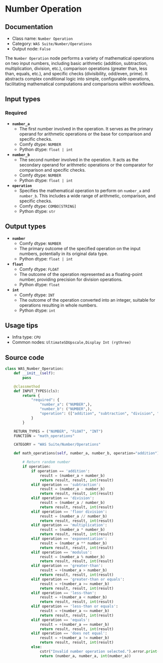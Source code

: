 # Number Operation
## Documentation
- Class name: `Number Operation`
- Category: `WAS Suite/Number/Operations`
- Output node: `False`

The `Number Operation` node performs a variety of mathematical operations on two input numbers, including basic arithmetic (addition, subtraction, multiplication, division, etc.), comparison operations (greater than, less than, equals, etc.), and specific checks (divisibility, odd/even, prime). It abstracts complex conditional logic into simple, configurable operations, facilitating mathematical computations and comparisons within workflows.
## Input types
### Required
- **`number_a`**
    - The first number involved in the operation. It serves as the primary operand for arithmetic operations or the base for comparison and specific checks.
    - Comfy dtype: `NUMBER`
    - Python dtype: `float | int`
- **`number_b`**
    - The second number involved in the operation. It acts as the secondary operand for arithmetic operations or the comparator for comparison and specific checks.
    - Comfy dtype: `NUMBER`
    - Python dtype: `float | int`
- **`operation`**
    - Specifies the mathematical operation to perform on `number_a` and `number_b`. This includes a wide range of arithmetic, comparison, and specific checks.
    - Comfy dtype: `COMBO[STRING]`
    - Python dtype: `str`
## Output types
- **`number`**
    - Comfy dtype: `NUMBER`
    - The primary outcome of the specified operation on the input numbers, potentially in its original data type.
    - Python dtype: `float | int`
- **`float`**
    - Comfy dtype: `FLOAT`
    - The outcome of the operation represented as a floating-point number, providing precision for division operations.
    - Python dtype: `float`
- **`int`**
    - Comfy dtype: `INT`
    - The outcome of the operation converted into an integer, suitable for operations resulting in whole numbers.
    - Python dtype: `int`
## Usage tips
- Infra type: `CPU`
- Common nodes: `UltimateSDUpscale,Display Int (rgthree)`


## Source code
```python
class WAS_Number_Operation:
    def __init__(self):
        pass

    @classmethod
    def INPUT_TYPES(cls):
        return {
            "required": {
                "number_a": ("NUMBER",),
                "number_b": ("NUMBER",),
                "operation": (["addition", "subtraction", "division", "floor division", "multiplication", "exponentiation", "modulus", "greater-than", "greater-than or equals", "less-than", "less-than or equals", "equals", "does not equal"],),
            }
        }

    RETURN_TYPES = ("NUMBER", "FLOAT", "INT")
    FUNCTION = "math_operations"

    CATEGORY = "WAS Suite/Number/Operations"

    def math_operations(self, number_a, number_b, operation="addition"):

        # Return random number
        if operation:
            if operation == 'addition':
                result = (number_a + number_b)
                return result, result, int(result)
            elif operation == 'subtraction':
                result = (number_a - number_b)
                return result, result, int(result)
            elif operation == 'division':
                result = (number_a / number_b)
                return result, result, int(result)
            elif operation == 'floor division':
                result = (number_a // number_b)
                return result, result, int(result)
            elif operation == 'multiplication':
                result = (number_a * number_b)
                return result, result, int(result)
            elif operation == 'exponentiation':
                result = (number_a ** number_b)
                return result, result, int(result)
            elif operation == 'modulus':
                result = (number_a % number_b)
                return result, result, int(result)
            elif operation == 'greater-than':
                result = +(number_a > number_b)
                return result, result, int(result)
            elif operation == 'greater-than or equals':
                result = +(number_a >= number_b)
                return result, result, int(result)
            elif operation == 'less-than':
                result = +(number_a < number_b)
                return result, result, int(result)
            elif operation == 'less-than or equals':
                result = +(number_a <= number_b)
                return result, result, int(result)
            elif operation == 'equals':
                result = +(number_a == number_b)
                return result, result, int(result)
            elif operation == 'does not equal':
                result = +(number_a != number_b)
                return result, result, int(result)
            else:
                cstr("Invalid number operation selected.").error.print()
                return (number_a, number_a, int(number_a))

```
